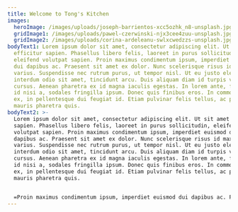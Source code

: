```yaml
---
title: Welcome to Tong's Kitchen
images:
  heroImage: /images/uploads/joseph-barrientos-xcc5ozhk_n8-unsplash.jpg
  gridImage1: /images/uploads/pawel-czerwinski-njx3cee4zuu-unsplash.jpg
  gridImage2: /images/uploads/corina-ardeleanu-swlxcwedzzs-unsplash.jpg
bodyText1: Lorem ipsum dolor sit amet, consectetur adipiscing elit. Ut sit amet
  efficitur sapien. Phasellus libero felis, laoreet in purus sollicitudin,
  eleifend volutpat sapien. Proin maximus condimentum ipsum, imperdiet euismod
  dui dapibus ac. Praesent sit amet ex dolor. Nunc scelerisque risus id maximus
  varius. Suspendisse nec rutrum purus, ut tempor nisl. Ut eu justo eleifend,
  interdum odio sit amet, tincidunt arcu. Duis aliquam diam id turpis vulputate
  cursus. Aenean pharetra ex id magna iaculis egestas. In lorem ante, faucibus
  id nisi a, sodales fringilla ipsum. Donec quis finibus eros. In commodo mauris
  ex, in pellentesque dui feugiat id. Etiam pulvinar felis tellus, ac posuere
  mauris pharetra quis.
bodyText2: >-
  Lorem ipsum dolor sit amet, consectetur adipiscing elit. Ut sit amet efficitur
  sapien. Phasellus libero felis, laoreet in purus sollicitudin, eleifend
  volutpat sapien. Proin maximus condimentum ipsum, imperdiet euismod dui
  dapibus ac. Praesent sit amet ex dolor. Nunc scelerisque risus id maximus
  varius. Suspendisse nec rutrum purus, ut tempor nisl. Ut eu justo eleifend,
  interdum odio sit amet, tincidunt arcu. Duis aliquam diam id turpis vulputate
  cursus. Aenean pharetra ex id magna iaculis egestas. In lorem ante, faucibus
  id nisi a, sodales fringilla ipsum. Donec quis finibus eros. In commodo mauris
  ex, in pellentesque dui feugiat id. Etiam pulvinar felis tellus, ac posuere
  mauris pharetra quis.


  =Proin maximus condimentum ipsum, imperdiet euismod dui dapibus ac. Praesent sit amet ex dolor. Nunc scelerisque risus id maximus varius. Suspendisse nec rutrum purus, ut tempor nisl. Ut eu justo eleifend, interdum odio sit amet, tincidunt arcu.
---
```

